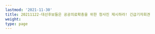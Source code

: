```yaml
---
lastmod: '2021-11-30'
title: 20211122-대선후보들은 공공의료확충을 위한 청사진 제시하라! 긴급기자회견
weight: 
type: page
---
```

